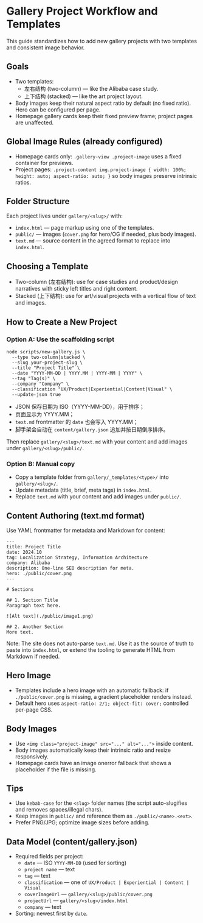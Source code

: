 # Gallery Project Workflow and Templates

This guide standardizes how to add new gallery projects with two templates and consistent image behavior.

## Goals
- Two templates:
  - 左右结构 (two-column) — like the Alibaba case study.
  - 上下结构 (stacked) — like the art project layout.
- Body images keep their natural aspect ratio by default (no fixed ratio). Hero can be configured per page.
- Homepage gallery cards keep their fixed preview frame; project pages are unaffected.

## Global Image Rules (already configured)
- Homepage cards only: `.gallery-view .project-image` uses a fixed container for previews.
- Project pages: `.project-content img.project-image { width: 100%; height: auto; aspect-ratio: auto; }` so body images preserve intrinsic ratios.

## Folder Structure
Each project lives under `gallery/<slug>/` with:
- `index.html` — page markup using one of the templates.
- `public/` — images (`cover.png` for hero/OG if needed, plus body images).
- `text.md` — source content in the agreed format to replace into `index.html`.

## Choosing a Template
- Two-column (左右结构): use for case studies and product/design narratives with sticky left titles and right content.
- Stacked (上下结构): use for art/visual projects with a vertical flow of text and images.

## How to Create a New Project

### Option A: Use the scaffolding script
```
node scripts/new-gallery.js \
  --type two-column|stacked \
  --slug your-project-slug \
  --title "Project Title" \
  --date "YYYY-MM-DD | YYYY.MM | YYYY-MM | YYYY" \
  --tag "Tag(s)" \
  --company "Company" \
  --classification "UX/Product|Experiential|Content|Visual" \
  --update-json true
```
- JSON 保存日期为 ISO（YYYY-MM-DD），用于排序；
- 页面显示为 YYYY.MM；
- `text.md` frontmatter 的 `date` 也会写入 YYYY.MM；
- 脚手架会自动在 `content/gallery.json` 追加并按日期倒序排序。

Then replace `gallery/<slug>/text.md` with your content and add images under `gallery/<slug>/public/`.

### Option B: Manual copy
- Copy a template folder from `gallery/_templates/<type>/` into `gallery/<slug>/`.
- Update metadata (title, brief, meta tags) in `index.html`.
- Replace `text.md` with your content and add images under `public/`.

## Content Authoring (text.md format)
Use YAML frontmatter for metadata and Markdown for content:

```
---
title: Project Title
date: 2024.10
tag: Localization Strategy, Information Architecture
company: Alibaba
description: One-line SEO description for meta.
hero: ./public/cover.png
---

# Sections

## 1. Section Title
Paragraph text here.

![Alt text](./public/image1.png)

## 2. Another Section
More text.
```

Note: The site does not auto-parse `text.md`. Use it as the source of truth to paste into `index.html`, or extend the tooling to generate HTML from Markdown if needed.

## Hero Image
- Templates include a hero image with an automatic fallback: if `./public/cover.png` is missing, a gradient placeholder renders instead.
- Default hero uses `aspect-ratio: 2/1; object-fit: cover;` controlled per-page CSS.

## Body Images
- Use `<img class="project-image" src="..." alt="...">` inside content.
- Body images automatically keep their intrinsic ratio and resize responsively.
- Homepage cards have an image onerror fallback that shows a placeholder if the file is missing.

## Tips
- Use `kebab-case` for the `<slug>` folder names (the script auto-slugifies and removes spaces/illegal chars).
- Keep images in `public/` and reference them as `./public/<name>.<ext>`.
- Prefer PNG/JPG; optimize image sizes before adding.

## Data Model (content/gallery.json)
- Required fields per project:
  - `date` — ISO `YYYY-MM-DD` (used for sorting)
  - `project name` — text
  - `tag` — text
  - `classification` — one of `UX/Product | Experiential | Content | Visual`
  - `coverImageUrl` — `gallery/<slug>/public/cover.png`
  - `projectUrl` — `gallery/<slug>/index.html`
  - `company` — text
- Sorting: newest first by `date`.
